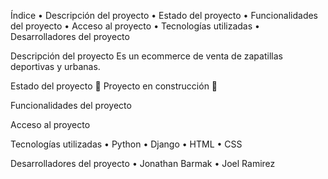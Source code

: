 Índice
•	Descripción del proyecto
•	Estado del proyecto
•	Funcionalidades del proyecto
•	Acceso al proyecto
•	Tecnologías utilizadas
•	Desarrolladores del proyecto

Descripción del proyecto
Es un ecommerce de venta de zapatillas deportivas y urbanas. 

Estado del proyecto
:construction: Proyecto en construcción :construction:

Funcionalidades del proyecto

Acceso al proyecto

Tecnologías utilizadas
•	Python
•	Django
•	HTML
•	CSS

Desarrolladores del proyecto
•	Jonathan Barmak
•	Joel Ramirez 


